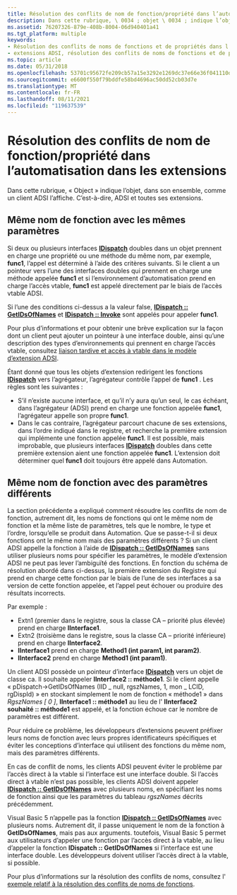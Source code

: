 ```yaml
---
title: Résolution des conflits de nom de fonction/propriété dans l’automatisation dans les extensions
description: Dans cette rubrique, \ 0034 ; objet \ 0034 ; indique l’objet, dans son ensemble, comme un client ADSI l’affiche. C’est-à-dire, ADSI et toutes ses extensions.
ms.assetid: 76207326-879e-408b-8004-06d940401a41
ms.tgt_platform: multiple
keywords:
- Résolution des conflits de noms de fonctions et de propriétés dans l’automatisation dans les extensions
- extensions ADSI, résolution des conflits de noms de fonctions et de propriétés dans Automation
ms.topic: article
ms.date: 05/31/2018
ms.openlocfilehash: 53701c95672fe209cb57a15e3292e1269dc37e66e36f041110dd502f8a8a1486
ms.sourcegitcommit: e6600f550f79bddfe58bd4696ac50dd52cb03d7e
ms.translationtype: MT
ms.contentlocale: fr-FR
ms.lasthandoff: 08/11/2021
ms.locfileid: "119637539"
---
```

# <a name="resolution-of-functionproperty-name-conflicts-in-automation-in-extensions"></a>Résolution des conflits de nom de fonction/propriété dans l’automatisation dans les extensions

Dans cette rubrique, « Object » indique l’objet, dans son ensemble, comme un client ADSI l’affiche. C’est-à-dire, ADSI et toutes ses extensions.

## <a name="same-function-name-with-the-same-parameters"></a>Même nom de fonction avec les mêmes paramètres

Si deux ou plusieurs interfaces [**IDispatch**](/windows/win32/api/oaidl/nn-oaidl-idispatch) doubles dans un objet prennent en charge une propriété ou une méthode du même nom, par exemple, **func1**, l’appel est déterminé à l’aide des critères suivants. Si le client a un pointeur vers l’une des interfaces doubles qui prennent en charge une méthode appelée **func1** et si l’environnement d’automatisation prend en charge l’accès vtable, **func1** est appelé directement par le biais de l’accès vtable ADSI.

Si l’une des conditions ci-dessus a la valeur false, [**IDispatch :: GetIDsOfNames**](/windows/win32/api/oaidl/nf-oaidl-idispatch-getidsofnames) et [**IDispatch :: Invoke**](/windows/win32/api/oaidl/nf-oaidl-idispatch-invoke) sont appelés pour appeler **func1**.

Pour plus d’informations et pour obtenir une brève explication sur la façon dont un client peut ajouter un pointeur à une interface double, ainsi qu’une description des types d’environnements qui prennent en charge l’accès vtable, consultez [liaison tardive et accès à vtable dans le modèle d’extension ADSI](late-binding-vs--vtable-access-in-the-adsi-extension-model.md).

Étant donné que tous les objets d’extension redirigent les fonctions [**IDispatch**](/windows/win32/api/oaidl/nn-oaidl-idispatch) vers l’agrégateur, l’agrégateur contrôle l’appel de **func1** . Les règles sont les suivantes :

-   S’il n’existe aucune interface, et qu’il n’y aura qu’un seul, le cas échéant, dans l’agrégateur (ADSI) prend en charge une fonction appelée **func1**, l’agrégateur appelle son propre **func1**.
-   Dans le cas contraire, l’agrégateur parcourt chacune de ses extensions, dans l’ordre indiqué dans le registre, et recherche la première extension qui implémente une fonction appelée **func1**. Il est possible, mais improbable, que plusieurs interfaces [**IDispatch**](/windows/win32/api/oaidl/nn-oaidl-idispatch) doubles dans cette première extension aient une fonction appelée **func1**. L’extension doit déterminer quel **func1** doit toujours être appelé dans Automation.

## <a name="same-function-name-with-different-parameters"></a>Même nom de fonction avec des paramètres différents

La section précédente a expliqué comment résoudre les conflits de nom de fonction, autrement dit, les noms de fonctions qui ont le même nom de fonction et la même liste de paramètres, tels que le nombre, le type et l’ordre, lorsqu’elle se produit dans Automation. Que se passe-t-il si deux fonctions ont le même nom mais des paramètres différents ? Si un client ADSI appelle la fonction à l’aide de [**IDispatch :: GetIDsOfNames**](/windows/win32/api/oaidl/nf-oaidl-idispatch-getidsofnames) sans utiliser plusieurs noms pour spécifier les paramètres, le modèle d’extension ADSI ne peut pas lever l’ambiguïté des fonctions. En fonction du schéma de résolution abordé dans ci-dessus, la première extension du Registre qui prend en charge cette fonction par le biais de l’une de ses interfaces a sa version de cette fonction appelée, et l’appel peut échouer ou produire des résultats incorrects.

Par exemple :

-   Extn1 (premier dans le registre, sous la classe CA – priorité plus élevée) prend en charge **IInterface1**.
-   Extn2 (troisième dans le registre, sous la classe CA – priorité inférieure) prend en charge **IInterface2**.
-   **IInterface1** prend en charge **Method1 (int param1, int param2)**.
-   **IInterface2** prend en charge **Method1 (int param1)**.

Un client ADSI possède un pointeur d’interface [**IDispatch**](/windows/win32/api/oaidl/nn-oaidl-idispatch) vers un objet de classe ca. Il souhaite appeler **IInterface2 :: méthode1**. Si le client appelle « pDispatch->GetIDsOfNames (IID \_ null, rgszNames, 1, mon \_ LCID, rgDispId) » en stockant simplement le nom de fonction « méthode1 » dans *RgszNames \[ 0 \]*, **IInterface1 :: méthode1** au lieu de l' **IInterface2 souhaité :: méthode1** est appelé, et la fonction échoue car le nombre de paramètres est différent.

Pour réduire ce problème, les développeurs d’extensions peuvent préfixer leurs noms de fonction avec leurs propres identificateurs spécifiques et éviter les conceptions d’interface qui utilisent des fonctions du même nom, mais des paramètres différents.

En cas de conflit de noms, les clients ADSI peuvent éviter le problème par l’accès direct à la vtable si l’interface est une interface double. Si l’accès direct à vtable n’est pas possible, les clients ADSI doivent appeler [**IDispatch :: GetIDsOfNames**](/windows/win32/api/oaidl/nf-oaidl-idispatch-getidsofnames) avec plusieurs noms, en spécifiant les noms de fonction ainsi que les paramètres du tableau *rgszNames* décrits précédemment.

Visual Basic 5 n’appelle pas la fonction [**IDispatch :: GetIDsOfNames**](/windows/win32/api/oaidl/nf-oaidl-idispatch-getidsofnames) avec plusieurs noms. Autrement dit, il passe uniquement le nom de la fonction à **GetIDsOfNames**, mais pas aux arguments. toutefois, Visual Basic 5 permet aux utilisateurs d’appeler une fonction par l’accès direct à la vtable, au lieu d’appeler la fonction **IDispatch :: GetIDsOfNames** si l’interface est une interface double. Les développeurs doivent utiliser l’accès direct à la vtable, si possible.

Pour plus d’informations sur la résolution des conflits de noms, consultez l' [exemple relatif à la résolution des conflits de noms de fonctions](example-for-resolving-function-name-conflicts.md).

 

 